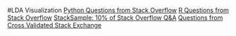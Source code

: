 #LDA Visualization
[Python Questions from Stack Overflow](https://www.kaggle.com/stackoverflow/pythonquestions)
[R Questions from Stack Overflow](https://www.kaggle.com/stackoverflow/rquestions)
[StackSample: 10% of Stack Overflow Q&A](https://www.kaggle.com/stackoverflow/stacksample)
[Questions from Cross Validated Stack Exchange](https://www.kaggle.com/stackoverflow/statsquestions)